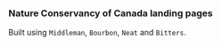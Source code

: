 ### Nature Conservancy of Canada landing pages

Built using `Middleman`, `Bourbon`, `Neat` and `Bitters`.
